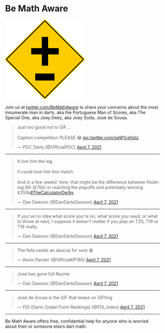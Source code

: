 # Be Math Aware

![Be Math Aware logo](bemathaware-transparent.png "Be Math Aware logo")

Join us at [twitter.com/BeMathAware](https://twitter.com/bemathaware) to share your concerns about the most innumerate man in darts, aka the Portuguese Man of Scores, aka The Special One, aka Joey Deez, aka Joey Soda, José de Sousa.

<blockquote class="twitter-tweet"><p lang="en" dir="ltr">Just too good not to GIF...<br><br>Caption competition PLEASE 😂 <a href="https://t.co/seW1ce0sIz">pic.twitter.com/seW1ce0sIz</a></p>&mdash; PDC Darts (@OfficialPDC) <a href="https://twitter.com/OfficialPDC/status/1379901652690472961?ref_src=twsrc%5Etfw">April 7, 2021</a></blockquote>

---

<blockquote class="twitter-tweet"><p lang="en" dir="ltr">It lost him the leg.<br><br>It could lose him this match.<br><br>And in a few weeks&#39; time, that might be the difference between finishing 5th (£70k) or reaching the playoffs and potentially winning £250k<a href="https://twitter.com/hashtag/TheCalculatorDerby?src=hash&amp;ref_src=twsrc%5Etfw">#TheCalculatorDerby</a></p>&mdash; Dan Dawson (@DanDartsDawson) <a href="https://twitter.com/DanDartsDawson/status/1379900550263803912?ref_src=twsrc%5Etfw">April 7, 2021</a></blockquote>

---

<blockquote class="twitter-tweet"><p lang="en" dir="ltr">If you&#39;ve no idea what score you&#39;re on, what score you need, or what to throw at next, I suppose it doesn&#39;t matter if you play on T20, T19 or T18 really.</p>&mdash; Dan Dawson (@DanDartsDawson) <a href="https://twitter.com/DanDartsDawson/status/1379898925767856133?ref_src=twsrc%5Etfw">April 7, 2021</a></blockquote>

---

<blockquote class="twitter-tweet"><p lang="en" dir="ltr">The fella needs an abacus for sure 😁</p>&mdash; Kevin Painter (@OfficialKP180) <a href="https://twitter.com/OfficialKP180/status/1379900757357563907?ref_src=twsrc%5Etfw">April 7, 2021</a></blockquote>

---

<blockquote class="twitter-tweet"><p lang="en" dir="ltr">Jose has gone full Razma</p>&mdash; Dan Dawson (@DanDartsDawson) <a href="https://twitter.com/DanDartsDawson/status/1379899185001066497?ref_src=twsrc%5Etfw">April 7, 2021</a></blockquote>

---

<blockquote class="twitter-tweet"><p lang="en" dir="ltr">José de Sousa is the GIF that keeps on GIFfing.</p>&mdash; FDI (Darts Orakel Form Rankings) (@FDI_Index) <a href="https://twitter.com/FDI_Index/status/1379900505401524224?ref_src=twsrc%5Etfw">April 7, 2021</a></blockquote>

---

Be Math Aware offers free, confidential help for anyone who is worried about their or someone else’s dart math.
